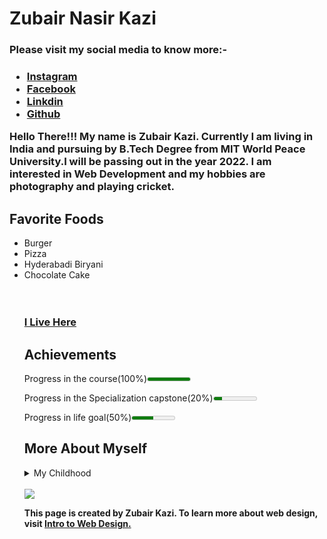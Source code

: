   
 <h1>Zubair Nasir Kazi</h1>
 <h3>Please visit my social media to know more:-<h3>
	 <ul>
		<li><a href = "https://www.instagram.com/zubair_kazi11/">Instagram</a></li>
		<li><a href = "https://www.facebook.com/zubair.kazi.71/">Facebook</a></li>
		<li><a href = "https://www.linkedin.com/in/zubair-kazi-727344192/">Linkdin</a></li>
		<li><a href = "https://zubairkcoder.github.io/">Github</a></li>
	</ul>
<p><b>Hello There!!! My name is Zubair Kazi. Currently I am living in India and pursuing by B.Tech Degree from MIT World Peace University.I will be passing out in the year 2022. I am interested in Web Development and my hobbies are photography and playing cricket.</b><p>

<h2>Favorite Foods</h2>
<ul>
	<li>Burger</li>
    <li>Pizza</li>
    <li>Hyderabadi Biryani</li>
    <li>Chocolate Cake</li>
<br>
<br>
 <h3>
 <a href = "https://goo.gl/maps/QfFa2iYp2vp3sH7b9"><b> I Live Here</b></a>
</h3>
	
<h2>Achievements</h2>

<p>Progress in the course(100%)<meter min="0" max="100" value="100">100%></meter></p>

<p>Progress in the Specialization capstone(20%)<meter min="0" max="100" value="20">20%></meter></p>

<p>Progress in life goal(50%)<meter min="0" max="100" value="50">50%></meter></p>

<h2>More About Myself</h2>
<details>
 <summary>My Childhood</summary>
 	<p>I was born and raised in Pune. When I was born me and my parents used to live on rent. And after I pass my primary school we shifted to our new house which was our dream to have one. I completed my 10th grade from Saint Joseph's High School, Khadki. And I took admission for my junior college at Nowrosjee Wadia College, Pune. Now I am studying CSE at Maharashtra Institute of Technology World Peace University, Kothrud.</p>
    </details>
    
<br>

<img src = "http://www.intro-webdesign.com/images/newlogo.png">

<br>

<p><b>This page is created by Zubair Kazi. To learn more about web design, visit <a href = "http://intro-webdesign.com">Intro to Web Design.
<!--Please open all the links on the new tab-->


    
    
    
    
    
    
    
    
